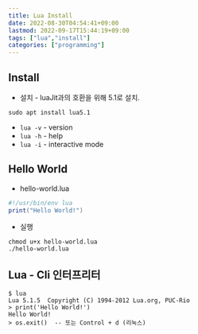 ```yaml
---
title: Lua Install
date: 2022-08-30T04:54:41+09:00
lastmod: 2022-09-17T15:44:19+09:00
tags: ["lua","install"]
categories: ["programming"]
---
```


## Install

* 설치 - luaJit과의 호환을 위해 5.1로 설치.

```console
sudo apt install lua5.1
```

* `lua -v` - version
* `lua -h` - help
* `lua -i` - interactive mode

## Hello World

* hello-world.lua

```lua
#!/usr/bin/env lua
print("Hello World!")
```
* 실행

```console
chmod u+x hello-world.lua
./hello-world.lua
```

## Lua - Cli 인터프리터

```console
$ lua
Lua 5.1.5  Copyright (C) 1994-2012 Lua.org, PUC-Rio
> print('Hello World!')
Hello World!
> os.exit()  -- 또는 Control + d (리눅스)
```
